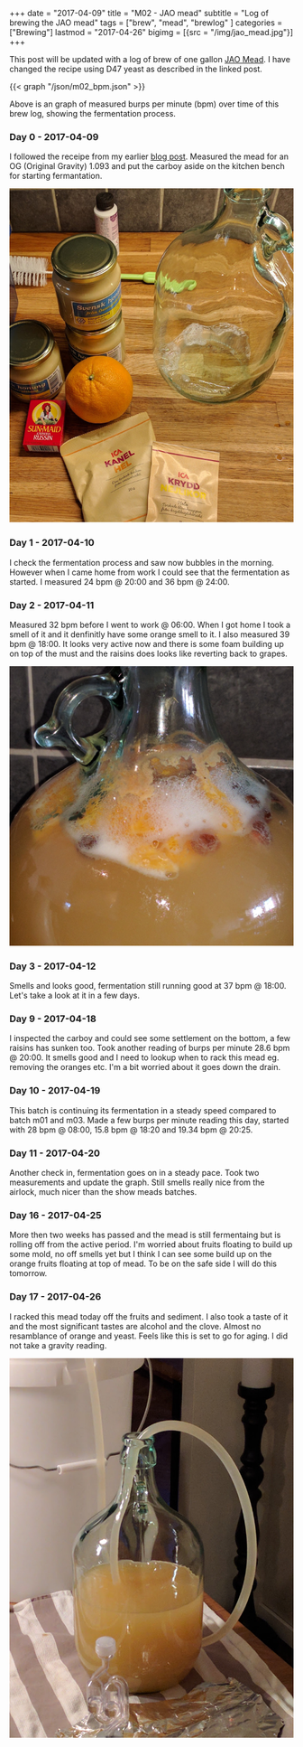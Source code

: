+++
date = "2017-04-09"
title = "M02 - JAO mead"
subtitle = "Log of brewing the JAO mead"
tags = ["brew", "mead", "brewlog" ]
categories = ["Brewing"]
lastmod = "2017-04-26"
bigimg = [{src = "/img/jao_mead.jpg"}]
+++

This post will be updated with a log of brew of one gallon
[JAO Mead](../jao-mead). I have changed the recipe using D47 yeast as
described in the linked post.

{{< graph "/json/m02_bpm.json" >}}

Above is an graph of measured burps per minute (bpm) over time of this
brew log, showing the fermentation process.


### Day 0 - 2017-04-09

I followed the receipe from my earlier
[blog post](../jao-mead). Measured the mead for an OG (Original
Gravity) 1.093 and put the carboy aside on the kitchen bench for
starting fermantation.

![preperation](/img/jao_mead_preperation.jpg)


### Day 1 - 2017-04-10

I check the fermentation process and saw now bubbles in the
morning. However when I came home from work I could see that the
fermentation as started. I measured 24 bpm @ 20:00 and 36 bpm @ 24:00.


### Day 2 - 2017-04-11

Measured 32 bpm before I went to work @ 06:00. When I got home I took a
smell of it and it denfinitly have some orange smell to it. I also
measured 39 bpm @ 18:00. It looks very active now and there is some
foam building up on top of the must and the raisins does looks like
reverting back to grapes.

![fermentation](/img/jao_mead.jpg)


### Day 3 - 2017-04-12

Smells and looks good, fermentation still running good at 37 bpm @
18:00. Let's take a look at it in a few days.


### Day 9 - 2017-04-18

I inspected the carboy and could see some settlement on the bottom, a
few raisins has sunken too. Took another reading of burps per minute
28.6 bpm @ 20:00. It smells good and I need to lookup when to rack
this mead eg. removing the oranges etc. I'm a bit worried about it
goes down the drain.


### Day 10 - 2017-04-19

This batch is continuing its fermentation in a steady speed compared
to batch m01 and m03. Made a few burps per minute reading this day, started
with 28 bpm @ 08:00, 15.8 bpm @ 18:20 and 19.34 bpm @ 20:25.


### Day 11 - 2017-04-20

Another check in, fermentation goes on in a steady pace. Took two
measurements and update the graph. Still smells really nice from the
airlock, much nicer than the show meads batches.


### Day 16 - 2017-04-25

More then two weeks has passed and the mead is still fermentaing but
is rolling off from the active period. I'm worried about fruits
floating to build up some mold, no off smells yet but I think I can
see some build up on the orange fruits floating at top of mead. To be
on the safe side I will do this tomorrow.


### Day 17 - 2017-04-26

I racked this mead today off the fruits and sediment. I also took a
taste of it and the most significant tastes are alcohol and the
clove. Almost no resamblance of orange and yeast. Feels like this is
set to go for aging. I did not take a gravity reading.

![first_rack](/img/m02_first_rack.jpg)
